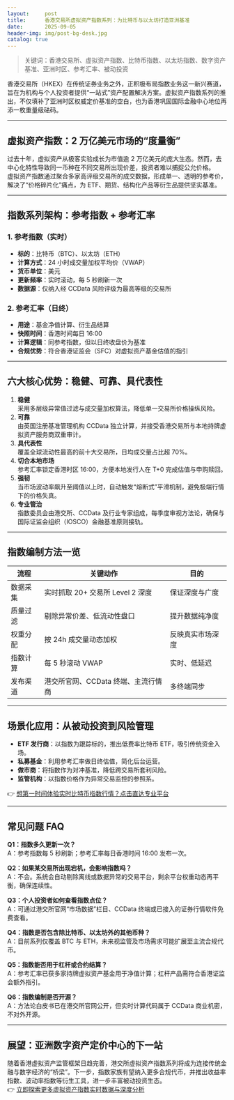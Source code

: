 ```yaml
---
layout:     post
title:      香港交易所虚拟资产指数系列：为比特币与以太坊打造亚洲基准
date:       2025-09-05
header-img: img/post-bg-desk.jpg
catalog: true
---
```


> 关键词：香港交易所、虚拟资产指数、比特币指数、以太坊指数、数字资产基准、亚洲时区、参考汇率、被动投资

香港交易所（HKEX）在传统证券业务之外，正积极布局指数业务这一新兴赛道，旨在为机构与个人投资者提供“一站式”资产配置解决方案。虚拟资产指数系列的推出，不仅填补了亚洲时区权威定价基准的空白，也为香港巩固国际金融中心地位再添一枚重量级砝码。

---

## 虚拟资产指数：2 万亿美元市场的“度量衡”

过去十年，虚拟资产从极客实验成长为市值逾 2 万亿美元的庞大生态。然而，去中心化特性导致同一币种在不同交易所出现价差，投资者难以捕捉公允价格。  
虚拟资产指数通过聚合多家高评级交易所的成交数据，形成单一、透明的参考价，解决了“价格碎片化”痛点，为 ETF、期货、结构化产品等衍生品提供坚实基准。

---

## 指数系列架构：参考指数 + 参考汇率

### 1. 参考指数（实时）
- **标的**：比特币（BTC）、以太坊（ETH）  
- **计算方式**：24 小时成交量加权平均价（VWAP）  
- **货币单位**：美元  
- **更新频率**：实时滚动，每 5 秒刷新一次  
- **数据源**：仅纳入经 CCData 风险评级为最高等级的交易所

### 2. 参考汇率（日终）
- **用途**：基金净值计算、衍生品结算  
- **快照时间**：香港时间每日 16:00  
- **计算逻辑**：同参考指数，但以日终收盘价为基准  
- **合规优势**：符合香港证监会（SFC）对虚拟资产基金估值的指引

---

## 六大核心优势：稳健、可靠、具代表性

1. **稳健**  
   采用多层级异常值过滤与成交量加权算法，降低单一交易所价格操纵风险。  
2. **可靠**  
   由英国注册基准管理机构 CCData 独立计算，并接受香港交易所与本地持牌虚拟资产服务商双重审计。  
3. **具代表性**  
   覆盖全球流动性最高的前十大交易所，日均成交量占比超 70%。  
4. **切合本地市场**  
   参考汇率锁定香港时区 16:00，方便本地发行人在 T+0 完成估值与申购赎回。  
5. **强韧**  
   当市场波动率飙升至阈值以上时，自动触发“熔断式”平滑机制，避免极端行情下的价格失真。  
6. **专业管治**  
   指数委员会由港交所、CCData 及行业专家组成，每季度审视方法论，确保与国际证监会组织（IOSCO）金融基准原则接轨。

---

## 指数编制方法一览

| 流程 | 关键动作 | 目的 |
|---|---|---|
| 数据采集 | 实时抓取 20+ 交易所 Level 2 深度 | 保证深度与广度 |
| 质量过滤 | 剔除异常价差、低流动性盘口 | 提升数据纯净度 |
| 权重分配 | 按 24h 成交量动态加权 | 反映真实市场深度 |
| 指数计算 | 每 5 秒滚动 VWAP | 实时、低延迟 |
| 发布渠道 | 港交所官网、CCData 终端、主流行情商 | 多终端同步 |

---

## 场景化应用：从被动投资到风险管理

- **ETF 发行商**：以指数为跟踪标的，推出低费率比特币 ETF，吸引传统资金入场。  
- **私募基金**：利用参考汇率做日终估值，简化后台运营。  
- **做市商**：将指数作为对冲基准，降低跨交易所套利风险。  
- **监管机构**：以指数价格作为异常交易监控的参照系。

👉 [想第一时间体验实时比特币指数行情？点击直达专业平台](https://okxdog.com/)

---

## 常见问题 FAQ

**Q1：指数多久更新一次？**  
A：参考指数每 5 秒刷新；参考汇率每日香港时间 16:00 发布一次。

**Q2：如果某交易所出现宕机，会影响指数吗？**  
A：不会。系统会自动剔除离线或数据异常的交易平台，剩余平台权重动态再平衡，确保连续性。

**Q3：个人投资者如何查看指数点位？**  
A：可通过港交所官网“市场数据”栏目、CCData 终端或已接入的证券行情软件免费查看。

**Q4：指数是否包含除比特币、以太坊外的其他币种？**  
A：目前系列仅覆盖 BTC 与 ETH，未来视监管及市场需求可能扩展至主流合规代币。

**Q5：指数能否用于杠杆或合约结算？**  
A：参考汇率已获多家持牌虚拟资产基金用于净值计算；杠杆产品需符合香港证监会额外指引。

**Q6：指数编制是否开源？**  
A：方法论白皮书已在港交所官网公开，但实时计算代码属于 CCData 商业机密，不对外开源。

---

## 展望：亚洲数字资产定价中心的下一站

随着香港虚拟资产监管框架日趋完善，港交所虚拟资产指数系列将成为连接传统金融与数字经济的“桥梁”。下一步，指数家族有望纳入更多合规代币，并推出收益率指数、波动率指数等衍生工具，进一步丰富被动投资生态。  
👉 [立即探索更多虚拟资产指数实时数据与深度分析](https://okxdog.com/)
